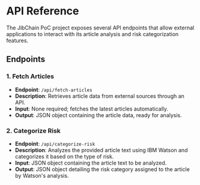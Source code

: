# API Reference

The JibChain PoC project exposes several API endpoints that allow external applications to interact with its article analysis and risk categorization features.

## Endpoints

### 1. **Fetch Articles**
   - **Endpoint**: `/api/fetch-articles`
   - **Description**: Retrieves article data from external sources through an API.
   - **Input**: None required; fetches the latest articles automatically.
   - **Output**: JSON object containing the article data, ready for analysis.

### 2. **Categorize Risk**
   - **Endpoint**: `/api/categorize-risk`
   - **Description**: Analyzes the provided article text using IBM Watson and categorizes it based on the type of risk.
   - **Input**: JSON object containing the article text to be analyzed.
   - **Output**: JSON object detailing the risk category assigned to the article by Watson's analysis.
